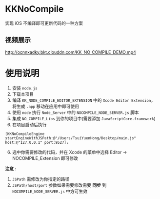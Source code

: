 # KKNoCompile
实现 iOS 不编译即可更新代码的一种方案

## 视频展示
http://ocnnxadky.bkt.clouddn.com/KK_NO_COMPILE_DEMO.mp4

# 使用说明
1. 安装 `node.js`
2. 下载本项目
2. 编译 `KK_NODE_COMPILE_EDITOR_EXTENSION` 中的 `Xcode Editor Extension`，将生成 `.app` 移动在应用中即可使用
3. 使用 `node` 执行 `Node_Server` 中的 `NOCOMPILE_NODE_SERVER.js` 脚本
4. 集成 `NO_COMPILE_Libs` 到你的项目中(需要添加 `JavaScriptCore.framework`)
5. 在项目启动后执行

```
[KKNoCompileEngine startEngineWithJSPath:@"/Users/TsuiYuenHong/Desktop/main.js" host:@"127.0.0.1" port:9527];
```

6. 选中你需要修改的代码，并在 Xcode 的菜单中选择 Editor -> NOCOMPILE_Extension 即可修改

**注意** :
1. `JSPath` 需修改为你指定的路径
2. `JSPath/host/port` 参数如果需要修改需要 **同步** 到 `NOCOMPILE_NODE_SERVER.js` 中方可生效
